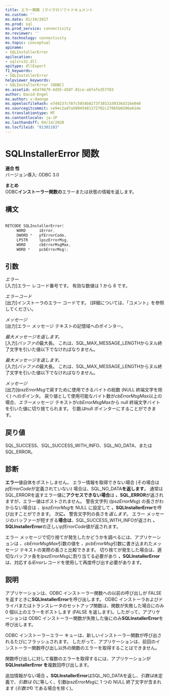 ```yaml
---
title: エラー関数 |マイクロソフトドキュメント
ms.custom: ''
ms.date: 01/19/2017
ms.prod: sql
ms.prod_service: connectivity
ms.reviewer: ''
ms.technology: connectivity
ms.topic: conceptual
apiname:
- SQLInstallerError
apilocation:
- sqlsrv32.dll
apitype: dllExport
f1_keywords:
- SQLInstallerError
helpviewer_keywords:
- SQLInstallerError [ODBC]
ms.assetid: e6474b79-4d55-458f-81ce-abfafe357f83
author: David-Engel
ms.author: v-daenge
ms.openlocfilehash: e749237cf87c5054b8273f38531d9336d316e040
ms.sourcegitcommit: ce94c2ad7a50945481172782c270b5b0206e61de
ms.translationtype: MT
ms.contentlocale: ja-JP
ms.lasthandoff: 04/14/2020
ms.locfileid: "81302103"
---
```

# <a name="sqlinstallererror-function"></a>SQLInstallerError 関数
**適合 性**  
 バージョン導入: ODBC 3.0  
  
 **まとめ**  
 ODBC**インストーラー関数の**エラーまたは状態の情報を返します。  
  
## <a name="syntax"></a>構文  
  
```cpp  
  
RETCODE SQLInstallerError(  
     WORD      iError,  
     DWORD *   pfErrorCode,  
     LPSTR     lpszErrorMsg,  
     WORD      cbErrorMsgMax,  
     WORD *    pcbErrorMsg);  
```  
  
## <a name="arguments"></a>引数  
 *エラー*  
 [入力]エラー レコード番号です。 有効な数値は 1 から 8 です。  
  
 *エラーコード*  
 [出力]インストーラのエラー コードです。 (詳細については、「コメント」を参照してください。  
  
 *メッセージ*  
 [出力]エラー メッセージ テキストの記憶域へのポインター。  
  
 *最大メッセージを返します。*  
 [入力]*バッファの*最大長。 これは、SQL_MAX_MESSAGE_LENGTHからヌル終了文字を引いた値以下でなければなりません。  
  
 *最大メッセージを返します。*  
 [入力]*バッファの*最大長。 これは、SQL_MAX_MESSAGE_LENGTHからヌル終了文字を引いた値以下でなければなりません。  
  
 *メッセージ*  
 [出力]*lpszErrorMsg*で戻すために使用できるバイトの総数 (NULL 終端文字を除く) へのポインタ。 戻り値として使用可能なバイト数が*cbErrorMsgMax*以上の場合、*エラー*メッセージ テキストが*cbErrorMsgMax*から null 終端文字バイトを引いた値に切り捨てられます。 引数*は*null ポインターにすることができます。  
  
## <a name="returns"></a>戻り値  
 SQL_SUCCESS、SQL_SUCCESS_WITH_INFO、SQL_NO_DATA、またはSQL_ERROR。  
  
## <a name="diagnostics"></a>診断  
 **エラー**値自体をポストしません。 エラー情報を取得できない場合 (その場合は*pfErrorCode*が定義されていない) 場合は、SQL_NO_DATA**を返します**。 通常はSQL_ERRORを返すエラー値に**アクセスできない場合**は **、SQL_ERROR**が返されますが、エラー値はポストされません。 警告文字列 (*lpszErrorMsg*) の長さがわからない場合は *、lpszErrorMsg*を NULL に設定して **、SQLInstallerError**を呼び出すことができます。 次**に、** 警告文字列の長さを*返します*。 エラー メッセージのバッファーが短すぎる**場合は**、SQL_SUCCESS_WITH_INFOが返され **、SQLInstallerError**の正しい*pfErrorCode*値が返されます。  
  
 エラー メッセージで切り捨てが発生したかどうかを調べるには、アプリケーションは *、cbErrorMsgMax*引数の値を *、pcbErrorMsg*引数に書き込まれたメッセージ テキストの実際の長さと比較できます。 切り捨てが発生した場合は、適切なバッファ長を*lpszErrorMsg*に割り当てる必要があり **、SQLInstallerError**は、対応する*iError*レコードを使用して再度呼び出す必要があります。  
  
## <a name="comments"></a>説明  
 アプリケーションは、ODBC インストーラー関数への以前の呼び出しが FALSE を返すときに**SQLInstallerError**を呼び出します。 ODBC インストーラおよびドライバまたはトランスレータのセットアップ関数は、関数が失敗した場合にのみ 0 個以上のエラーをポストします (FALSE を返します)。したがって、アプリケーションは ODBC インストーラー関数が失敗した後にのみ**SQLInstallerError**を呼び出します。  
  
 ODBC インストーラーエラー キューは、新しいインストーラー関数が呼び出されるたびにフラッシュされます。 したがって、アプリケーションは、前回のインストーラー関数呼び出し以外の関数のエラーを取得することはできません。  
  
 関数呼び出しに対して複数のエラーを取得するには、アプリケーションが**SQLInstallerError を**複数回呼び出します。  
  
 追加情報がない場合 **、SQLInstallerError**はSQL_NO_DATAを返し、*引数は*未定義で、*引数は 0*に等しく、引数*lpszErrorMsg*に 1 つの NULL 終了文字が含まれます (*引数が*0 である場合を除く)。
